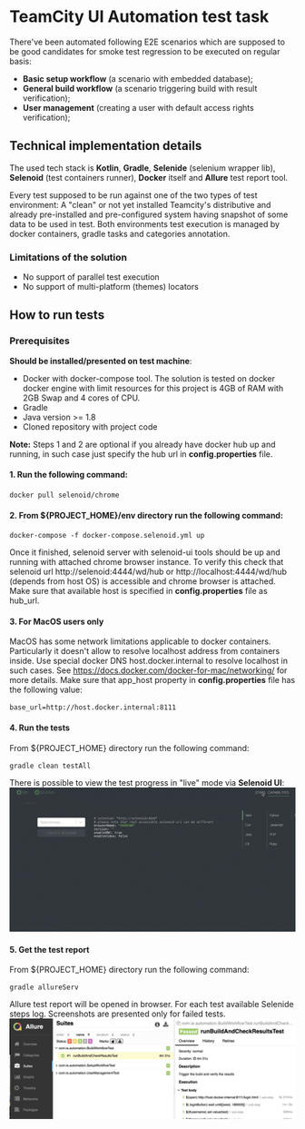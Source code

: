 # TeamCity UI Automation test task
There've been automated following E2E scenarios which are supposed to be good candidates for smoke test regression 
to be executed on regular basis:
- **Basic setup workflow** (a scenario with embedded database);
- **General build workflow** (a scenario triggering build with result verification);
- **User management** (creating a user with default access rights verification);

## Technical implementation details
The used tech stack is **Kotlin**, **Gradle**, **Selenide** (selenium wrapper lib), **Selenoid** (test containers runner),
**Docker** itself and **Allure** test report tool.

Every test supposed to be run against one of the two types of test environment: A "clean" or not yet installed Teamcity's distributive and
already pre-installed and pre-configured system having snapshot of some data to be used in test.
Both environments test execution is managed by docker containers, gradle tasks and categories annotation.

### Limitations of the solution
- No support of parallel test execution
- No support of multi-platform (themes) locators

## How to run tests

### Prerequisites
**Should be installed/presented on test machine**:
- Docker with docker-compose tool. The solution is tested on docker docker engine with limit resources for this project is 4GB of RAM with 2GB Swap and 4 cores of CPU.
- Gradle
- Java version >= 1.8
- Cloned repository with project code

**Note:** Steps 1 and 2 are optional if you already have docker hub up and running, in such case just specify the hub url in **config.properties** file. 

#### 1. Run the following command:
```
docker pull selenoid/chrome
```

#### 2. From ${PROJECT_HOME}/env directory run the following command:
```
docker-compose -f docker-compose.selenoid.yml up
```
Once it finished, selenoid server with selenoid-ui tools should be up and running with attached chrome browser instance. To verify this check that selenoid url http://selenoid:4444/wd/hub 
or http://localhost:4444/wd/hub (depends from host OS) is accessible and chrome browser is attached. Make sure that available host is specified in **config.properties** file as hub_url.

#### 3. For MacOS users only
MacOS has some network limitations applicable to docker containers. Particularly it doesn't allow to resolve localhost address from  containers inside.
Use special docker DNS host.docker.internal to resolve localhost in such cases. See https://docs.docker.com/docker-for-mac/networking/ for more details.
Make sure that app_host property in **config.properties** file has the following value:
```
base_url=http://host.docker.internal:8111
```
#### 4. Run the tests
From ${PROJECT_HOME} directory run the following command:
```
gradle clean testAll
```

There is possible to view the test progress in "live" mode via **Selenoid UI**:
![live-selenoid](images/selenoid-live-view.gif?raw=true "Live test progress view in Selenoid") 

#### 5. Get the test report
From ${PROJECT_HOME} directory run the following command:
```
gradle allureServ
```
Allure test report will be opened in browser. For each test available Selenide steps log. 
Screenshots are presented only for failed tests.
![allure-report-example](images/allure-report-example.png?raw=true "Live test progress view in Selenoid") 







